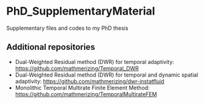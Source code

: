 # PhD_SupplementaryMaterial
Supplementary files and codes to my PhD thesis

## Additional repositories
- Dual-Weighted Residual method (DWR) for temporal adaptivity: https://github.com/mathmerizing/Temporal_DWR
- Dual-Weighted Residual method (DWR) for temporal and dynamic spatial adaptivity: https://github.com/mathmerizing/dwr-instatfluid
- Monolithic Temporal Multirate Finite Element Method: https://github.com/mathmerizing/TemporalMultirateFEM
